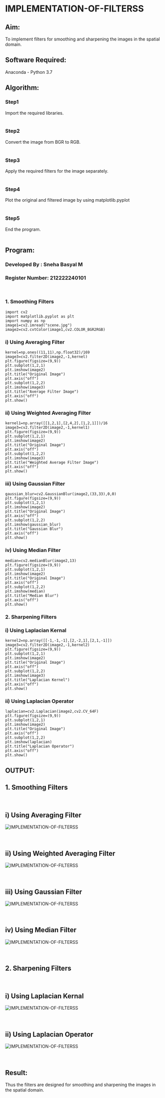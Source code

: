 # IMPLEMENTATION-OF-FILTERSS
## Aim:
To implement filters for smoothing and sharpening the images in the spatial domain.

## Software Required:
Anaconda - Python 3.7

## Algorithm:
### Step1
Import the required libraries.
</br>
</br> 

### Step2
Convert the image from BGR to RGB.
</br>
</br> 

### Step3
Apply the required filters for the image separately.
</br>
</br> 

### Step4
Plot the original and filtered image by using matplotlib.pyplot
</br>
</br> 

### Step5
End the program.
</br>
</br> 

## Program:
### Developed By   : Sneha Basyal M
### Register Number: 212222240101
</br>

### 1. Smoothing Filters
```
import cv2
import matplotlib.pyplot as plt
import numpy as np
image1=cv2.imread("scene.jpg")
image2=cv2.cvtColor(image1,cv2.COLOR_BGR2RGB)
```

### i) Using Averaging Filter
```
kernel=np.ones((11,11),np.float32)/169
image3=cv2.filter2D(image2,-1,kernel)
plt.figure(figsize=(9,9))
plt.subplot(1,2,1)
plt.imshow(image2)
plt.title("Original Image")
plt.axis("off")
plt.subplot(1,2,2)
plt.imshow(image3)
plt.title("Average Filter Image")
plt.axis("off")
plt.show()
```

### ii) Using Weighted Averaging Filter
```
kernel1=np.array([[1,2,1],[2,4,2],[1,2,1]])/16
image3=cv2.filter2D(image2,-1,kernel1)
plt.figure(figsize=(9,9))
plt.subplot(1,2,1)
plt.imshow(image2)
plt.title("Original Image")
plt.axis("off")
plt.subplot(1,2,2)
plt.imshow(image3)
plt.title("Weighted Average Filter Image")
plt.axis("off")
plt.show()
```

### iii) Using Gaussian Filter
```
gaussian_blur=cv2.GaussianBlur(image2,(33,33),0,0)
plt.figure(figsize=(9,9))
plt.subplot(1,2,1)
plt.imshow(image2)
plt.title("Original Image")
plt.axis("off")
plt.subplot(1,2,2)
plt.imshow(gaussian_blur)
plt.title("Gaussian Blur")
plt.axis("off")
plt.show()
```

### iv) Using Median Filter
```
median=cv2.medianBlur(image2,13)
plt.figure(figsize=(9,9))
plt.subplot(1,2,1)
plt.imshow(image2)
plt.title("Original Image")
plt.axis("off")
plt.subplot(1,2,2)
plt.imshow(median)
plt.title("Median Blur")
plt.axis("off")
plt.show()
```

### 2. Sharpening Filters

### i) Using Laplacian Kernal
```
kernel2=np.array([[-1,-1,-1],[2,-2,1],[2,1,-1]])
image3=cv2.filter2D(image2,-1,kernel2)
plt.figure(figsize=(9,9))
plt.subplot(1,2,1)
plt.imshow(image2)
plt.title("Original Image")
plt.axis("off")
plt.subplot(1,2,2)
plt.imshow(image3)
plt.title("Laplacian Kernel")
plt.axis("off")
plt.show()
```

### ii) Using Laplacian Operator
```
laplacian=cv2.Laplacian(image2,cv2.CV_64F)
plt.figure(figsize=(9,9))
plt.subplot(1,2,1)
plt.imshow(image2)
plt.title("Original Image")
plt.axis("off")
plt.subplot(1,2,2)
plt.imshow(laplacian)
plt.title("Laplacian Operator")
plt.axis("off")
plt.show()
```

## OUTPUT:
## 1. Smoothing Filters
</br>

## i) Using Averaging Filter
![IMPLEMENTATION-OF-FILTERSS](six1.png)
</br>
</br>
</br>

## ii) Using Weighted Averaging Filter
![IMPLEMENTATION-OF-FILTERSS](six2.png)
</br>
</br>
</br>

## iii) Using Gaussian Filter
![IMPLEMENTATION-OF-FILTERSS](six3.png)
</br>
</br>
</br>

## iv) Using Median Filter
![IMPLEMENTATION-OF-FILTERSS](six4.png)
</br>
</br>
</br>

## 2. Sharpening Filters
</br>

## i) Using Laplacian Kernal
![IMPLEMENTATION-OF-FILTERSS](six5.png)
</br>
</br>
</br>

## ii) Using Laplacian Operator
![IMPLEMENTATION-OF-FILTERSS](six6.png)
</br>
</br>
</br>

## Result:
Thus the filters are designed for smoothing and sharpening the images in the spatial domain.
